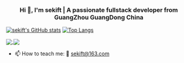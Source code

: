 <!-- ![Github Stats](https://github-readme-stats.vercel.app/api?username=sekift&show_icons=true)
 -->
 
 <!-- <p align="center">
  Visitor count<br>
  <img src="https://profile-counter.glitch.me/sekift/count.svg" />
</p> -->
<h3 align="center">Hi 👋, I'm sekift | A passionate fullstack developer from GuangZhou GuangDong China</h3>


[![sekift's GitHub stats](https://github-readme-stats.vercel.app/api?username=sekift&show_icons=true)](https://github.com/sekift/sekift)
[![Top Langs](https://github-readme-stats.vercel.app/api/top-langs/?username=sekift&layout=compact)](https://github.com/sekift/sekift)

<a href="https://github.com/sekift/architecture-of-internet">
  <img align="center" src="https://github-readme-stats.vercel.app/api/pin/?username=sekift&repo=architecture-of-internet" />
</a>
<a href="https://github.com/sekift/so-vits-models">
  <img align="center" src="https://github-readme-stats.vercel.app/api/pin/?username=sekift&repo=so-vits-models" />
</a>



- 📫 How to teach me: :email: [sekift@163.com](mailto:sekift@163.com)
 
<!--
**sekift/sekift** is a ✨ _special_ ✨ repository because its `README.md` (this file) appears on your GitHub profile.

Here are some ideas to get you started:

- 🔭 I’m currently working on ...
- 🌱 I’m currently learning ...
- 👯 I’m looking to collaborate on ...
- 🤔 I’m looking for help with ...
- 💬 Ask me about ...
- 📫 How to reach me: ...
- 😄 Pronouns: ...
- ⚡ Fun fact: ...
-->

